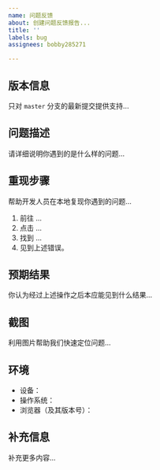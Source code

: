 ```yaml
---
name: 问题反馈
about: 创建问题反馈报告...
title: ''
labels: bug
assignees: bobby285271

---
```


## 版本信息

只对 `master` 分支的最新提交提供支持...

## 问题描述
请详细说明你遇到的是什么样的问题...

## 重现步骤
帮助开发人员在本地复现你遇到的问题...

1. 前往 ...
2. 点击 ...
3. 找到 ...
4. 见到上述错误。

## 预期结果
你认为经过上述操作之后本应能见到什么结果...

## 截图
利用图片帮助我们快速定位问题...

## 环境
 - 设备：
 - 操作系统：
 - 浏览器（及其版本号）：


## 补充信息
补充更多内容...
